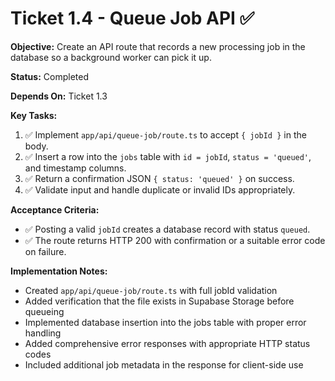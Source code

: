 # Ticket 1.4 - Queue Job API ✅

**Objective:** Create an API route that records a new processing job in the database so a background worker can pick it up.

**Status:** Completed

**Depends On:** Ticket 1.3

**Key Tasks:**
1. ✅ Implement `app/api/queue-job/route.ts` to accept `{ jobId }` in the body.
2. ✅ Insert a row into the `jobs` table with `id = jobId`, `status = 'queued'`, and timestamp columns.
3. ✅ Return a confirmation JSON `{ status: 'queued' }` on success.
4. ✅ Validate input and handle duplicate or invalid IDs appropriately.

**Acceptance Criteria:**
- ✅ Posting a valid `jobId` creates a database record with status `queued`.
- ✅ The route returns HTTP 200 with confirmation or a suitable error code on failure.

**Implementation Notes:**
- Created `app/api/queue-job/route.ts` with full jobId validation
- Added verification that the file exists in Supabase Storage before queueing
- Implemented database insertion into the jobs table with proper error handling
- Added comprehensive error responses with appropriate HTTP status codes
- Included additional job metadata in the response for client-side use
